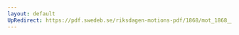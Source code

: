 ```yaml
---
layout: default
UpRedirect: https://pdf.swedeb.se/riksdagen-motions-pdf/1868/mot_1868__ak__00285.pdf
---
```

